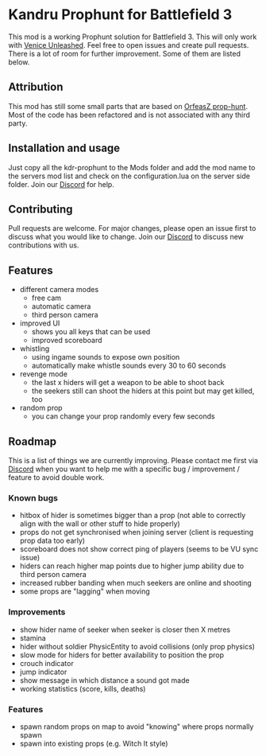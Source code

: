 # Kandru Prophunt for Battlefield 3

This mod is a working Prophunt solution for Battlefield 3. This will only work with [Venice Unleashed](https://veniceunleashed.net). Feel free to open issues and create pull requests. There is a lot of room for further improvement. Some of them are listed below.

## Attribution
This mod has still some small parts that are based on [OrfeasZ prop-hunt](https://github.com/OrfeasZ/prop-hunt). Most of the code has been refactored and is not associated with any third party.

## Installation and usage

Just copy all the kdr-prophunt to the Mods folder and add the mod name to the servers mod list and check on the configuration.lua on the server side folder. Join our [Discord](https://discord.kandru.net) for help.

## Contributing
Pull requests are welcome. For major changes, please open an issue first to discuss what you would like to change. Join our [Discord](https://discord.kandru.net) to discuss new contributions with us.

## Features
- different camera modes
  - free cam
  - automatic camera
  - third person camera
- improved UI
  - shows you all keys that can be used
  - improved scoreboard
- whistling
  - using ingame sounds to expose own position
  - automatically make whistle sounds every 30 to 60 seconds
- revenge mode
  - the last x hiders will get a weapon to be able to shoot back
  - the seekers still can shoot the hiders at this point but may get killed, too
- random prop
  - you can change your prop randomly every few seconds

## Roadmap
This is a list of things we are currently improving. Please contact me first via [Discord](https://discord.kandru.net) when you want to help me with a specific bug / improvement / feature to avoid double work.

### Known bugs
- hitbox of hider is sometimes bigger than a prop (not able to correctly align with the wall or other stuff to hide properly)
- props do not get synchronised when joining server (client is requesting prop data too early)
- scoreboard does not show correct ping of players (seems to be VU sync issue)
- hiders can reach higher map points due to higher jump ability due to third person camera
- increased rubber banding when much seekers are online and shooting
- some props are "lagging" when moving

### Improvements
- show hider name of seeker when seeker is closer then X metres
- stamina
- hider without soldier PhysicEntity to avoid collisions (only prop physics)
- slow mode for hiders for better availability to position the prop
- crouch indicator
- jump indicator
- show message in which distance a sound got made
- working statistics (score, kills, deaths)

### Features
- spawn random props on map to avoid "knowing" where props normally spawn
- spawn into existing props (e.g. Witch It style)